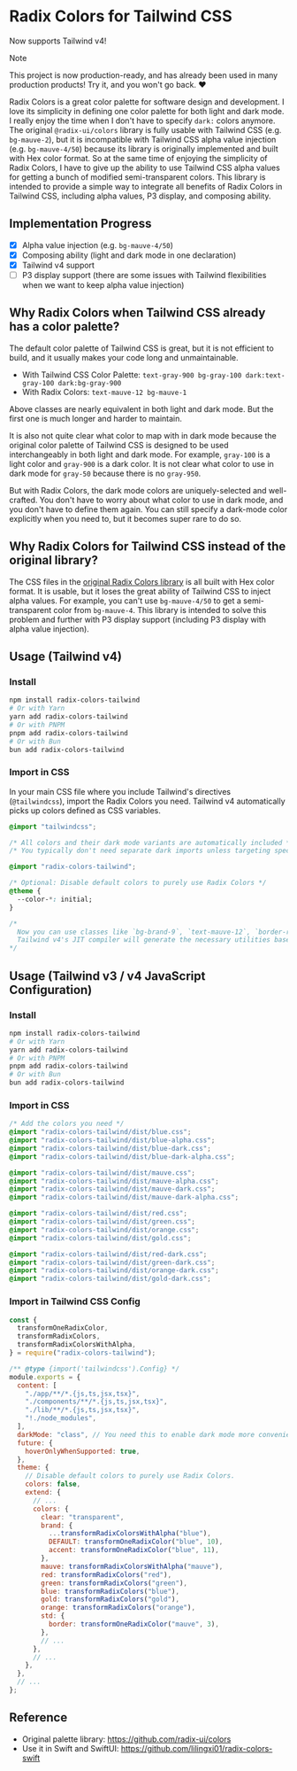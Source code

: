 # Radix Colors for Tailwind CSS

Now supports Tailwind v4!

> [!NOTE]  
> This project is now production-ready, and has already been used in many production products! Try it, and you won't go back. ❤️

Radix Colors is a great color palette for software design and development. I love its simplicity in defining one color palette for both light and dark mode. I really enjoy the time when I don't have to specify `dark:` colors anymore. The original `@radix-ui/colors` library is fully usable with Tailwind CSS (e.g. `bg-mauve-2`), but it is incompatible with Tailwind CSS alpha value injection (e.g. `bg-mauve-4/50`) because its library is originally implemented and built with Hex color format. So at the same time of enjoying the simplicity of Radix Colors, I have to give up the ability to use Tailwind CSS alpha values for getting a bunch of modified semi-transparent colors. This library is intended to provide a simple way to integrate all benefits of Radix Colors in Tailwind CSS, including alpha values, P3 display, and composing ability.

## Implementation Progress

- [x] Alpha value injection (e.g. `bg-mauve-4/50`)
- [x] Composing ability (light and dark mode in one declaration)
- [x] Tailwind v4 support
- [ ] P3 display support (there are some issues with Tailwind flexibilities when we want to keep alpha value injection)

## Why Radix Colors when Tailwind CSS already has a color palette?

The default color palette of Tailwind CSS is great, but it is not efficient to build, and it usually makes your code long and unmaintainable.

- With Tailwind CSS Color Palette: `text-gray-900 bg-gray-100 dark:text-gray-100 dark:bg-gray-900`
- With Radix Colors: `text-mauve-12 bg-mauve-1`

Above classes are nearly equivalent in both light and dark mode. But the first one is much longer and harder to maintain.

It is also not quite clear what color to map with in dark mode because the original color palette of Tailwind CSS is designed to be used interchangeably in both light and dark mode. For example, `gray-100` is a light color and `gray-900` is a dark color. It is not clear what color to use in dark mode for `gray-50` because there is no `gray-950`.

But with Radix Colors, the dark mode colors are uniquely-selected and well-crafted. You don't have to worry about what color to use in dark mode, and you don't have to define them again. You can still specify a dark-mode color explicitly when you need to, but it becomes super rare to do so.

## Why Radix Colors for Tailwind CSS instead of the original library?

The CSS files in the [original Radix Colors library](https://github.com/radix-ui/colors) is all built with Hex color format. It is usable, but it loses the great ability of Tailwind CSS to inject alpha values. For example, you can't use `bg-mauve-4/50` to get a semi-transparent color from `bg-mauve-4`. This library is intended to solve this problem and further with P3 display support (including P3 display with alpha value injection).

## Usage (Tailwind v4)

### Install

```sh
npm install radix-colors-tailwind
# Or with Yarn
yarn add radix-colors-tailwind
# Or with PNPM
pnpm add radix-colors-tailwind
# Or with Bun
bun add radix-colors-tailwind
```

### Import in CSS

In your main CSS file where you include Tailwind's directives (`@tailwindcss`), import the Radix Colors you need. Tailwind v4 automatically picks up colors defined as CSS variables.

```css
@import "tailwindcss";

/* All colors and their dark mode variants are automatically included */
/* You typically don't need separate dark imports unless targeting specific dark variables */

@import "radix-colors-tailwind";

/* Optional: Disable default colors to purely use Radix Colors */
@theme {
  --color-*: initial;
}

/* 
  Now you can use classes like `bg-brand-9`, `text-mauve-12`, `border-red-a6`, etc. 
  Tailwind v4's JIT compiler will generate the necessary utilities based on these CSS variables.
*/
```

## Usage (Tailwind v3 / v4 JavaScript Configuration)

### Install

```sh
npm install radix-colors-tailwind
# Or with Yarn
yarn add radix-colors-tailwind
# Or with PNPM
pnpm add radix-colors-tailwind
# Or with Bun
bun add radix-colors-tailwind
```

### Import in CSS

```css
/* Add the colors you need */
@import "radix-colors-tailwind/dist/blue.css";
@import "radix-colors-tailwind/dist/blue-alpha.css";
@import "radix-colors-tailwind/dist/blue-dark.css";
@import "radix-colors-tailwind/dist/blue-dark-alpha.css";

@import "radix-colors-tailwind/dist/mauve.css";
@import "radix-colors-tailwind/dist/mauve-alpha.css";
@import "radix-colors-tailwind/dist/mauve-dark.css";
@import "radix-colors-tailwind/dist/mauve-dark-alpha.css";

@import "radix-colors-tailwind/dist/red.css";
@import "radix-colors-tailwind/dist/green.css";
@import "radix-colors-tailwind/dist/orange.css";
@import "radix-colors-tailwind/dist/gold.css";

@import "radix-colors-tailwind/dist/red-dark.css";
@import "radix-colors-tailwind/dist/green-dark.css";
@import "radix-colors-tailwind/dist/orange-dark.css";
@import "radix-colors-tailwind/dist/gold-dark.css";
```

### Import in Tailwind CSS Config

```js
const {
  transformOneRadixColor,
  transformRadixColors,
  transformRadixColorsWithAlpha,
} = require("radix-colors-tailwind");

/** @type {import('tailwindcss').Config} */
module.exports = {
  content: [
    "./app/**/*.{js,ts,jsx,tsx}",
    "./components/**/*.{js,ts,jsx,tsx}",
    "./lib/**/*.{js,ts,jsx,tsx}",
    "!./node_modules",
  ],
  darkMode: "class", // You need this to enable dark mode more conveniently.
  future: {
    hoverOnlyWhenSupported: true,
  },
  theme: {
    // Disable default colors to purely use Radix Colors.
    colors: false,
    extend: {
      // ...
      colors: {
        clear: "transparent",
        brand: {
          ...transformRadixColorsWithAlpha("blue"),
          DEFAULT: transformOneRadixColor("blue", 10),
          accent: transformOneRadixColor("blue", 11),
        },
        mauve: transformRadixColorsWithAlpha("mauve"),
        red: transformRadixColors("red"),
        green: transformRadixColors("green"),
        blue: transformRadixColors("blue"),
        gold: transformRadixColors("gold"),
        orange: transformRadixColors("orange"),
        std: {
          border: transformOneRadixColor("mauve", 3),
        },
        // ...
      },
      // ...
    },
  },
  // ...
};
```

## Reference

- Original palette library: https://github.com/radix-ui/colors
- Use it in Swift and SwiftUI: https://github.com/lilingxi01/radix-colors-swift
